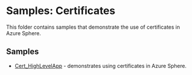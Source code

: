 # Samples: Certificates

This folder contains samples that demonstrate the use of certificates in Azure Sphere.

## Samples

 * [Cert_HighLevelApp](Cert_HighLevelApp/) - demonstrates using certificates in Azure Sphere.